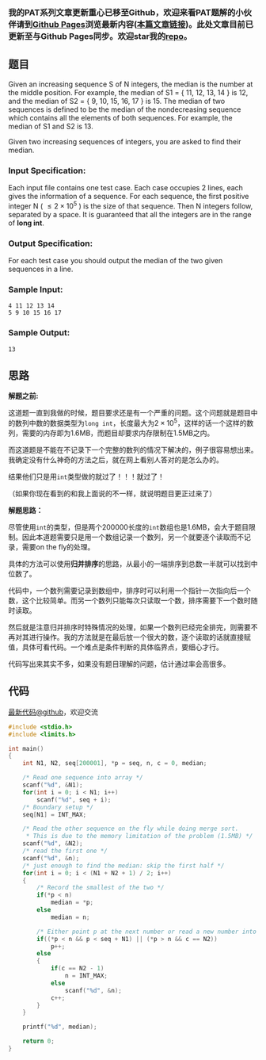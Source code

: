 ### 我的PAT系列文章更新重心已移至Github，欢迎来看PAT题解的小伙伴请到[Github Pages](https://oliverlew.github.io/PAT)浏览最新内容([本篇文章链接](https://oliverlew.github.io/PAT/Advanced/1029.html))。此处文章目前已更新至与Github Pages同步。欢迎star我的[repo](https://github.com/OliverLew/PAT)。

## 题目

Given an increasing sequence S of N integers, the median is the number at the
middle position. For example, the median of S1 = { 11, 12, 13, 14 } is 12, and
the median of S2 = { 9, 10, 15, 16, 17 } is 15. The median of two sequences is
defined to be the median of the nondecreasing sequence which contains all the
elements of both sequences. For example, the median of S1 and S2 is 13.

Given two increasing sequences of integers, you are asked to find their
median.

### Input Specification:

Each input file contains one test case. Each case occupies 2 lines, each gives
the information of a sequence. For each sequence, the first positive integer N
( $\le 2\times 10^5$ ) is the size of that sequence. Then N integers follow,
separated by a space. It is guaranteed that all the integers are in the range
of **long int**.

### Output Specification:

For each test case you should output the median of the two given sequences in
a line.

### Sample Input:

    
    
    4 11 12 13 14
    5 9 10 15 16 17
    

### Sample Output:

    
    
    13
    



## 思路


**解题之前:**

这道题一直到我做的时候，题目要求还是有一个严重的问题。这个问题就是题目中的数列中数的数据类型为`long int`，长度最大为$2\times10^5$，这样的话一个这样的数列，需要的内存即为1.6MB，而题目却要求内存限制在1.5MB之内。

而这道题是不能在不记录下一个完整的数列的情况下解决的，例子很容易想出来。我确定没有什么神奇的方法之后，就在网上看别人答对的是怎么办的。

结果他们只是用`int`类型做的就过了！！！就过了！

（如果你现在看到的和我上面说的不一样，就说明题目更正过来了）

**解题思路：**

尽管使用`int`的类型，但是两个200000长度的`int`数组也是1.6MB，会大于题目限制。因此本道题需要只是用一个数组记录一个数列，另一个就要逐个读取而不记录，需要on the fly的处理。

具体的方法可以使用**归并排序**的思路，从最小的一端排序到总数一半就可以找到中位数了。

代码中，一个数列需要记录到数组中，排序时可以利用一个指针一次指向后一个数，这个比较简单。而另一个数列只能每次只读取一个数，排序需要下一个数时随时读取。

然后就是注意归并排序时特殊情况的处理，如果一个数列已经完全排完，则需要不再对其进行操作。我的方法就是在最后放一个很大的数，逐个读取的话就直接赋值，具体可看代码。一个难点是条件判断的具体临界点，要细心才行。

代码写出来其实不多，如果没有题目理解的问题，估计通过率会高很多。

## 代码

[最新代码@github](https://github.com/OliverLew/PAT/blob/master/PATAdvanced/1029.c)，欢迎交流
```c
#include <stdio.h>
#include <limits.h>

int main()
{
    int N1, N2, seq[200001], *p = seq, n, c = 0, median;

    /* Read one sequence into array */
    scanf("%d", &N1);
    for(int i = 0; i < N1; i++)
        scanf("%d", seq + i);
    /* Boundary setup */
    seq[N1] = INT_MAX;

    /* Read the other sequence on the fly while doing merge sort.
     * This is due to the memory limitation of the problem (1.5MB) */
    scanf("%d", &N2);
    /* read the first one */
    scanf("%d", &n);
    /* just enough to find the median: skip the first half */
    for(int i = 0; i < (N1 + N2 + 1) / 2; i++)
    {
        /* Record the smallest of the two */
        if(*p < n)
            median = *p;
        else
            median = n;

        /* Either point p at the next number or read a new number into n */
        if((*p < n && p < seq + N1) || (*p > n && c == N2))
            p++;
        else
        {
            if(c == N2 - 1)
                n = INT_MAX;
            else
                scanf("%d", &n);
            c++;
        }
    }

    printf("%d", median);

    return 0;
}
```